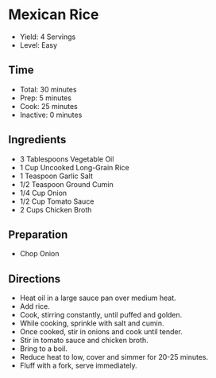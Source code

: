 # Mexican Rice

* Yield: 4 Servings
* Level: Easy

## Time

* Total: 30 minutes
* Prep: 5 minutes
* Cook: 25 minutes
* Inactive: 0 minutes

## Ingredients

* 3 Tablespoons Vegetable Oil
* 1 Cup Uncooked Long-Grain Rice
* 1 Teaspoon Garlic Salt
* 1/2 Teaspoon Ground Cumin
* 1/4 Cup Onion 
* 1/2 Cup Tomato Sauce
* 2 Cups Chicken Broth

## Preparation

* Chop Onion

## Directions

* Heat oil in a large sauce pan over medium heat.
* Add rice.
* Cook, stirring constantly, until puffed and golden.
* While cooking, sprinkle with salt and cumin.
* Once cooked, stir in onions and cook until tender.
* Stir in tomato sauce and chicken broth.
* Bring to a boil.
* Reduce heat to low, cover and simmer for 20-25 minutes.
* Fluff with a fork, serve immediately.